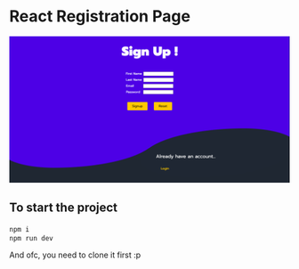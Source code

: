 # React Registration Page

![Registration Logo](./Screenshot%202024-03-16%20at%208.22.44%20PM.png)

## To start the project

```
npm i
npm run dev
```

And ofc, you need to clone it first :p
